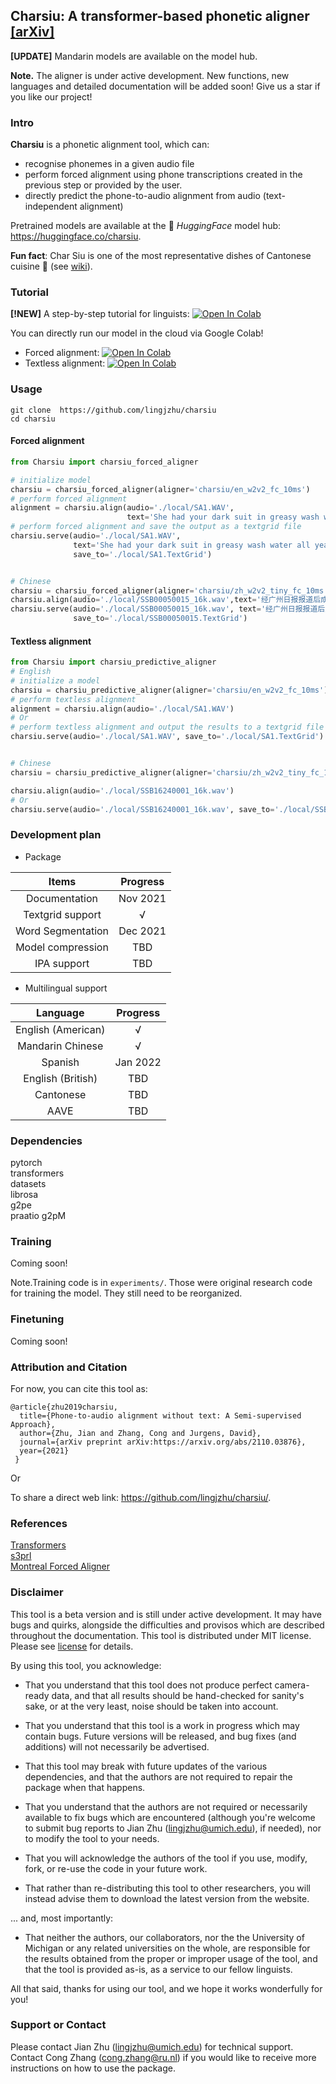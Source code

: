 ## Charsiu: A transformer-based phonetic aligner [[arXiv]](https://arxiv.org/abs/2110.03876)

**[UPDATE]** Mandarin models are available on the model hub. 

**Note.** The aligner is under active development. New functions, new languages and detailed documentation will be added soon! Give us a star if you like our project!

### Intro
**Charsiu** is a phonetic alignment tool, which can:
- recognise phonemes in a given audio file
- perform forced alignment using phone transcriptions created in the previous step or provided by the user.
- directly predict the phone-to-audio alignment from audio (text-independent alignment)  

Pretrained models are available at the 🤗 *HuggingFace* model hub: https://huggingface.co/charsiu.

**Fun fact**: Char Siu is one of the most representative dishes of Cantonese cuisine 🍲 (see [wiki](https://en.wikipedia.org/wiki/Char_siu)). 


### Tutorial 
**[!NEW]** A step-by-step tutorial for linguists: [![Open In Colab](https://colab.research.google.com/assets/colab-badge.svg)](https://colab.research.google.com/github/lingjzhu/charsiu/blob/development/charsiu_tutorial.ipynb)

You can directly run our model in the cloud via Google Colab!  
 - Forced alignment:   [![Open In Colab](https://colab.research.google.com/assets/colab-badge.svg)](https://colab.research.google.com/github/lingjzhu/charsiu/blob/development/charsiu_forced_alignment_demo.ipynb)  
 - Textless alignment: [![Open In Colab](https://colab.research.google.com/assets/colab-badge.svg)](https://colab.research.google.com/github/lingjzhu/charsiu/blob/development/charsiu_textless_demo.ipynb)  

### Usage
```
git clone  https://github.com/lingjzhu/charsiu
cd charsiu
```
#### Forced alignment
```Python
from Charsiu import charsiu_forced_aligner

# initialize model
charsiu = charsiu_forced_aligner(aligner='charsiu/en_w2v2_fc_10ms')
# perform forced alignment
alignment = charsiu.align(audio='./local/SA1.WAV',
                          text='She had your dark suit in greasy wash water all year.')
# perform forced alignment and save the output as a textgrid file
charsiu.serve(audio='./local/SA1.WAV',
              text='She had your dark suit in greasy wash water all year.',
              save_to='./local/SA1.TextGrid')


# Chinese
charsiu = charsiu_forced_aligner(aligner='charsiu/zh_w2v2_tiny_fc_10ms',lang='zh')
charsiu.align(audio='./local/SSB00050015_16k.wav',text='经广州日报报道后成为了社会热点。')
charsiu.serve(audio='./local/SSB00050015_16k.wav', text='经广州日报报道后成为了社会热点。',
              save_to='./local/SSB00050015.TextGrid')
```


#### Textless alignment
```Python
from Charsiu import charsiu_predictive_aligner
# English
# initialize a model
charsiu = charsiu_predictive_aligner(aligner='charsiu/en_w2v2_fc_10ms')
# perform textless alignment
alignment = charsiu.align(audio='./local/SA1.WAV')
# Or
# perform textless alignment and output the results to a textgrid file
charsiu.serve(audio='./local/SA1.WAV', save_to='./local/SA1.TextGrid')


# Chinese
charsiu = charsiu_predictive_aligner(aligner='charsiu/zh_w2v2_tiny_fc_10ms',lang='zh')

charsiu.align(audio='./local/SSB16240001_16k.wav')
# Or
charsiu.serve(audio='./local/SSB16240001_16k.wav', save_to='./local/SSB16240001.TextGrid')
```
### Development plan

 - Package  

|     Items          | Progress |
|:------------------:|:--------:|
|  Documentation     | Nov 2021 |    
|  Textgrid support  |     √    |
| Word Segmentation  | Dec 2021 |
| Model compression  |   TBD    |
|  IPA support       |   TBD    |

 - Multilingual support

|      Language      | Progress |
|:------------------:|:--------:|
| English (American) |     √    |
|  Mandarin Chinese  |     √    |
|       Spanish      | Jan 2022 |
|  English (British) |    TBD   |
|    Cantonese       |    TBD   |
|    AAVE            |    TBD   |





### Dependencies
pytorch  
transformers  
datasets  
librosa  
g2pe  
praatio
g2pM


### Training
Coming soon!

Note.Training code is in `experiments/`. Those were original research code for training the model. They still need to be reorganized. 

### Finetuning
Coming soon!

### Attribution and Citation
For now, you can cite this tool as:

```
@article{zhu2019charsiu,
  title={Phone-to-audio alignment without text: A Semi-supervised Approach},
  author={Zhu, Jian and Zhang, Cong and Jurgens, David},
  journal={arXiv preprint arXiv:https://arxiv.org/abs/2110.03876},
  year={2021}
 }
```
Or


To share a direct web link: https://github.com/lingjzhu/charsiu/.

### References
[Transformers](https://huggingface.co/transformers/)  
[s3prl](https://github.com/s3prl/s3prl)  
[Montreal Forced Aligner](https://montreal-forced-aligner.readthedocs.io/en/latest/)


### Disclaimer

This tool is a beta version and is still under active development. It may have bugs and quirks, alongside the difficulties and provisos which are described throughout the documentation. 
This tool is distributed under MIT license. Please see [license](https://github.com/lingjzhu/charsiu/blob/main/LICENSE) for details. 

By using this tool, you acknowledge:

* That you understand that this tool does not produce perfect camera-ready data, and that all results should be hand-checked for sanity's sake, or at the very least, noise should be taken into account.

* That you understand that this tool is a work in progress which may contain bugs.  Future versions will be released, and bug fixes (and additions) will not necessarily be advertised.

* That this tool may break with future updates of the various dependencies, and that the authors are not required to repair the package when that happens.

* That you understand that the authors are not required or necessarily available to fix bugs which are encountered (although you're welcome to submit bug reports to Jian Zhu (lingjzhu@umich.edu), if needed), nor to modify the tool to your needs.

* That you will acknowledge the authors of the tool if you use, modify, fork, or re-use the code in your future work.  

* That rather than re-distributing this tool to other researchers, you will instead advise them to download the latest version from the website.

... and, most importantly:

* That neither the authors, our collaborators, nor the the University of Michigan or any related universities on the whole, are responsible for the results obtained from the proper or improper usage of the tool, and that the tool is provided as-is, as a service to our fellow linguists.

All that said, thanks for using our tool, and we hope it works wonderfully for you!

### Support or Contact
Please contact Jian Zhu ([lingjzhu@umich.edu](lingjzhu@umich.edu)) for technical support.  
Contact Cong Zhang ([cong.zhang@ru.nl](cong.zhang@ru.nl)) if you would like to receive more instructions on how to use the package.



